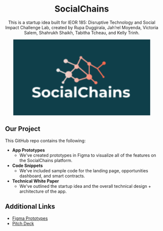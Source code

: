 <h1 align="center">SocialChains</h1>

<p align="center">
    This is a startup idea built for IEOR 185: Disruptive Technology and Social Impact Challenge Lab, created by Rupa Duggirala, Jah’rel Moyenda, Victoria Salem, Shahrukh Shaikh, Tabitha Tcheau, and Kelly Trinh. </p>

<p align="center">
  <img src="Technical White Paper/Images/SocialChains Logo.PNG" width="450" height="250"/>
</p>

## Our Project
This GitHub repo contains the following: <br>
* **App Prototypes**
    * We've created prototypes in Figma to visualize all of the features on the SocialChains platform.
* **Code Snippets**
    * We've included sample code for the landing page, opportunities dashboard, and smart contracts.
* **Technical White Paper** 
    * We've outlined the startup idea and the overall technical design + architecture of the app.

## Additional Links
* [Figma Prototypes](https://www.figma.com/file/7yqy3X9GDpoeHaCXAtrTO9/SocialChains?node-id=0%3A1)
* [Pitch Deck](https://docs.google.com/presentation/d/1DKANW8_qDIbd0w3c0wZV9fASG6mc6YaxUfAV10MVQy0/edit?usp=sharing)
